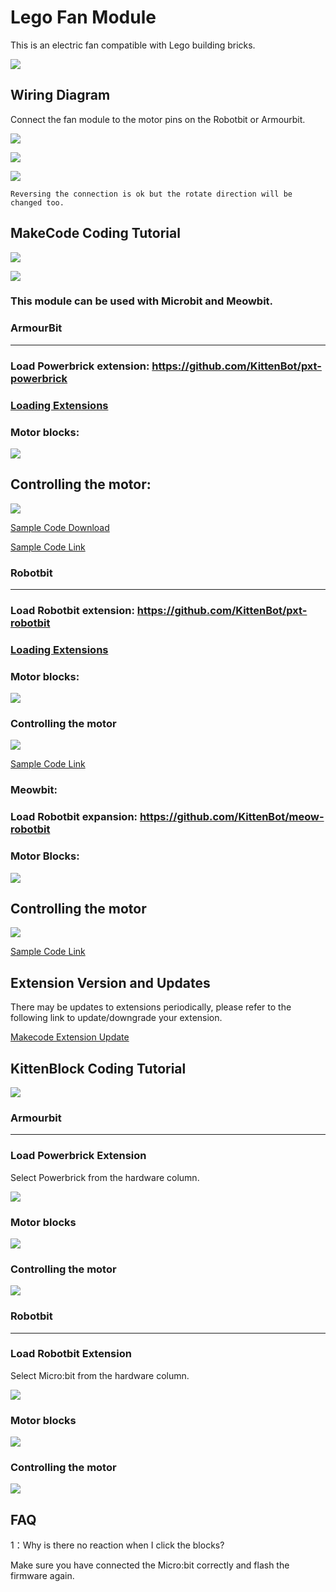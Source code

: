 # Lego Fan Module

This is an electric fan compatible with Lego building bricks.

![](./images/fan2.png)

## Wiring Diagram

Connect the fan module to the motor pins on the Robotbit or Armourbit.

![](./images/fan1.jpg)

![](../motors/images/2kmotorConRB1.jpg)

![](./images/fan_wire1.png)

    Reversing the connection is ok but the rotate direction will be changed too.

## MakeCode Coding Tutorial

![](./PWmodules/images/mcbanner.png)

![](../meowbit/images/acbanner.png)

### This module can be used with Microbit and Meowbit.

### ArmourBit

---

### Load Powerbrick extension: https://github.com/KittenBot/pxt-powerbrick

### [Loading Extensions](../Makecode/powerBrickMC)

### Motor blocks:

![](../motors/images/motorblocks.png)

## Controlling the motor:

![](../motors/images/motor.png)

[Sample Code Download](https://bit.ly/PowerbrickM11_01Hex)

[Sample Code Link](https://makecode.microbit.org/_RYHivyayYL4q)

### Robotbit

---

### Load Robotbit extension: https://github.com/KittenBot/pxt-robotbit

### [Loading Extensions](../Makecode/powerBrickMC)

### Motor blocks:

![](../motors/images/2kmotorblocks_rb.png)

### Controlling the motor

![](../motors/images/2kmotorcode_rb.png)

[Sample Code Link](https://makecode.microbit.org/_33HMywgx9H97q)

### Meowbit:

### Load Robotbit expansion: https://github.com/KittenBot/meow-robotbit

### Motor Blocks:

![](../motors/images/motorblocks.png)

## Controlling the motor

![](../motors/images/2kmotorcode_meow.png)

[Sample Code Link](https://makecode.com/_2z0C8v6XAC5y)

## Extension Version and Updates

There may be updates to extensions periodically, please refer to the following link to update/downgrade your extension.

[Makecode Extension Update](../Makecode/makecode_extensionUpdate)


## KittenBlock Coding Tutorial

![](../motors/images/kbbanner.png)


### Armourbit

---

### Load Powerbrick Extension

Select Powerbrick from the hardware column.

![](../motors/kbimages/addextension.png)

### Motor blocks

![](../motors/kbimages/kbmotorblocks.png)

### Controlling the motor

![](../motors/kbimages/kbmotor.png)

### Robotbit

---

### Load Robotbit Extension

Select Micro:bit from the hardware column.

![](../motors/images/addRB.png)

### Motor blocks

![](../motors/images/rbmotorblocks.png)

### Controlling the motor

![](../motors/images/rbmotorcode.png)

## FAQ

1：Why is there no reaction when I click the blocks?

Make sure you have connected the Micro:bit correctly and flash the firmware again.

